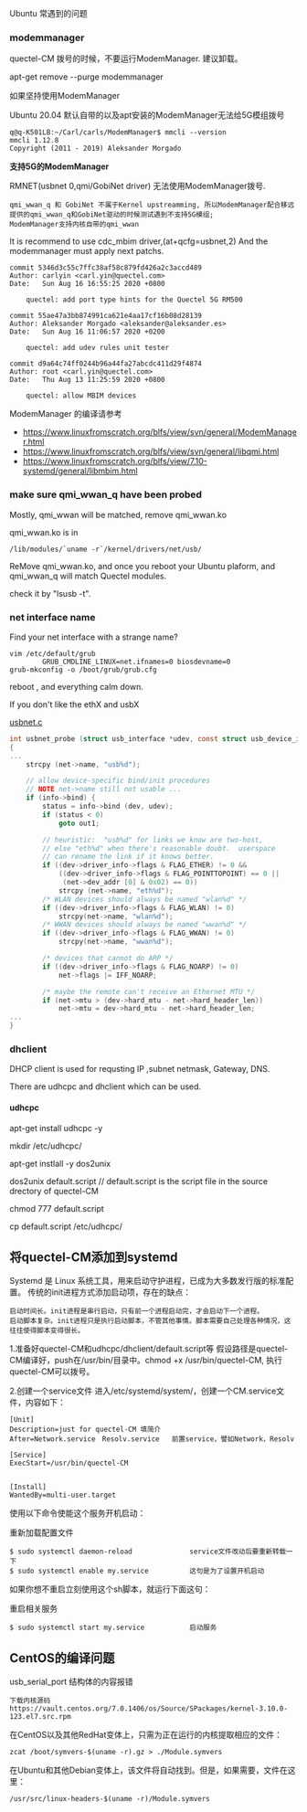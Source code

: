 Ubuntu 常遇到的问题

### modemmanager

quectel-CM 拨号的时候，不要运行ModemManager. 建议卸载。

apt-get remove --purge modemmanager

如果坚持使用ModemManager

Ubuntu 20.04 默认自带的以及apt安装的ModemManager无法给5G模组拨号

	q@q-K501LB:~/Carl/carls/ModemManager$ mmcli --version
	mmcli 1.12.8
	Copyright (2011 - 2019) Aleksander Morgado

**支持5G的ModemManager**

RMNET(usbnet 0,qmi/GobiNet driver) 无法使用ModemManager拨号.

	qmi_wwan_q 和 GobiNet 不属于Kernel upstreamming, 所以ModemManager配合移远提供的qmi_wwan_q和GobiNet驱动的时候测试遇到不支持5G模组;
	ModemManager支持内核自带的qmi_wwan

It is recommend to use cdc_mbim driver,(at+qcfg=usbnet,2)
         And the modemmanager must apply next patchs.


	commit 5346d3c55c7ffc38af58c879fd426a2c3accd489
	Author: carlyin <carl.yin@quectel.com>
	Date:   Sun Aug 16 16:55:25 2020 +0800
	 	
	    quectel: add port type hints for the Quectel 5G RM500
 
	commit 55ae47a3bb874991ca621e4aa17cf16b08d28139
	Author: Aleksander Morgado <aleksander@aleksander.es>
	Date:   Sun Aug 16 11:06:57 2020 +0200
	 
	    quectel: add udev rules unit tester
	 
	commit d9a64c74ff0244b96a44fa27abcdc411d29f4874
	Author: root <carl.yin@quectel.com>
	Date:   Thu Aug 13 11:25:59 2020 +0800
	 
	    quectel: allow MBIM devices

ModemManager 的编译请参考

- https://www.linuxfromscratch.org/blfs/view/svn/general/ModemManager.html
- https://www.linuxfromscratch.org/blfs/view/svn/general/libqmi.html
- https://www.linuxfromscratch.org/blfs/view/7.10-systemd/general/libmbim.html

### make sure qmi_wwan_q have been probed

Mostly, qmi_wwan will be matched, remove qmi_wwan.ko

qmi_wwan.ko is in 

	/lib/modules/`uname -r`/kernel/drivers/net/usb/

ReMove qmi_wwan.ko, and once you reboot your Ubuntu plaform, and qmi_wwan_q will match Quectel modules.

check it by "lsusb -t".


### net interface name

Find your net interface with a strange name?

	vim /etc/default/grub
       		GRUB_CMDLINE_LINUX=net.ifnames=0 biosdevname=0 
	grub-mkconfig -o /boot/grub/grub.cfg


reboot , and everything calm down.

If you don't like the ethX and usbX

[usbnet.c](https://elixir.bootlin.com/linux/latest/source/drivers/net/usb/usbnet.c)


```usbnet.c
int usbnet_probe (struct usb_interface *udev, const struct usb_device_id *prod)
{
...
	strcpy (net->name, "usb%d");

	// allow device-specific bind/init procedures
	// NOTE net->name still not usable ...
	if (info->bind) {
		status = info->bind (dev, udev);
		if (status < 0)
			goto out1;

		// heuristic:  "usb%d" for links we know are two-host,
		// else "eth%d" when there's reasonable doubt.  userspace
		// can rename the link if it knows better.
		if ((dev->driver_info->flags & FLAG_ETHER) != 0 &&
		    ((dev->driver_info->flags & FLAG_POINTTOPOINT) == 0 ||
		     (net->dev_addr [0] & 0x02) == 0))
			strcpy (net->name, "eth%d");
		/* WLAN devices should always be named "wlan%d" */
		if ((dev->driver_info->flags & FLAG_WLAN) != 0)
			strcpy(net->name, "wlan%d");
		/* WWAN devices should always be named "wwan%d" */
		if ((dev->driver_info->flags & FLAG_WWAN) != 0)
			strcpy(net->name, "wwan%d");

		/* devices that cannot do ARP */
		if ((dev->driver_info->flags & FLAG_NOARP) != 0)
			net->flags |= IFF_NOARP;

		/* maybe the remote can't receive an Ethernet MTU */
		if (net->mtu > (dev->hard_mtu - net->hard_header_len))
			net->mtu = dev->hard_mtu - net->hard_header_len;
...
}

```


### dhclient

DHCP client is used for requsting IP ,subnet netmask, Gateway, DNS.

There are udhcpc and dhclient which can be used.

#### udhcpc 

apt-get install udhcpc -y

mkdir /etc/udhcpc/

apt-get instlall -y dos2unix

dos2unix  default.script   // default.script is the script file in the source drectory of quectel-CM

chmod 777 default.script

cp default.script /etc/udhcpc/



将quectel-CM添加到systemd
--------

Systemd 是 Linux 系统工具，用来启动守护进程，已成为大多数发行版的标准配置。
传统的init进程方式添加启动项，存在的缺点：

	启动时间长。init进程是串行启动，只有前一个进程启动完，才会启动下一个进程。
	启动脚本复杂。init进程只是执行启动脚本，不管其他事情。脚本需要自己处理各种情况，这往往使得脚本变得很长。

1.准备好quectel-CM和udhcpc/dhclient/default.script等
假设路径是quectel-CM编译好，push在/usr/bin/目录中。chmod +x /usr/bin/quectel-CM, 执行quectel-CM可以拨号。

2.创建一个service文件
进入/etc/systemd/system/，创建一个CM.service文件，内容如下：
    
    [Unit]
    Description=just for quectel-CM 填简介
    After=Network.service　Resolv.service   前置service，譬如Network，Resolv
    
    [Service]
    ExecStart=/usr/bin/quectel-CM
      
    
    [Install]
    WantedBy=multi-user.target

使用以下命令使能这个服务开机启动：

重新加载配置文件

	$ sudo systemctl daemon-reload              service文件改动后要重新转载一下
	$ sudo systemctl enable my.service          这句是为了设置开机启动

如果你想不重启立刻使用这个sh脚本，就运行下面这句：

重启相关服务

	$ sudo systemctl start my.service           启动服务


CentOS的编译问题
------

usb_serial_port 结构体的内容报错

	下载内核源码
	https://vault.centos.org/7.0.1406/os/Source/SPackages/kernel-3.10.0-123.el7.src.rpm


在CentOS以及其他RedHat变体上，只需为正在运行的内核提取相应的文件：
	
	zcat /boot/symvers-$(uname -r).gz > ./Module.symvers
	
在Ubuntu和其他Debian变体上，该文件将自动找到。但是，如果需要，文件在这里：
	
	/usr/src/linux-headers-$(uname -r)/Module.symvers

